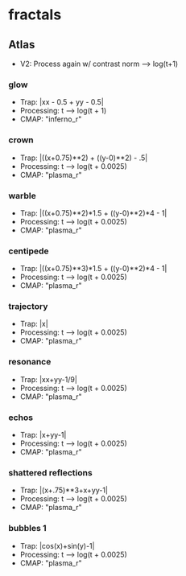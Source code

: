 # fractals

## Atlas
- V2: Process again w/ contrast norm --> log(t+1)

### glow
- Trap: |xx - 0.5 + yy - 0.5|
- Processing: t --> log(t + 1)
- CMAP: "inferno_r"

### crown
- Trap: |((x+0.75)\*\*2) + ((y-0)\*\*2) - .5|
- Processing: t --> log(t + 0.0025)
- CMAP: "plasma_r"

### warble
- Trap: |((x+0.75)\*\*2)\*1.5 + ((y-0)\*\*2)\*4 - 1|
- Processing: t --> log(t + 0.0025)
- CMAP: "plasma_r"

### centipede
- Trap: |((x+0.75)\*\*3)\*1.5 + ((y-0)\*\*2)\*4 - 1|
- Processing: t --> log(t + 0.0025)
- CMAP: "plasma_r"

### trajectory
- Trap: |x|
- Processing: t --> log(t + 0.0025)
- CMAP: "plasma_r"

### resonance
- Trap: |xx+yy-1/9|
- Processing: t --> log(t + 0.0025)
- CMAP: "plasma_r"

### echos
- Trap: |x+yy-1|
- Processing: t --> log(t + 0.0025)
- CMAP: "plasma_r"

### shattered reflections
- Trap: |(x+.75)**3+x+yy-1|
- Processing: t --> log(t + 0.0025)
- CMAP: "plasma_r"

### bubbles 1
- Trap: |cos(x)+sin(y)-1|
- Processing: t --> log(t + 0.0025)
- CMAP: "plasma_r"